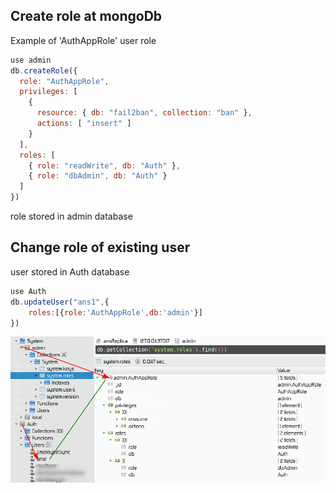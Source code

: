 ## Create role at mongoDb
Example of 'AuthAppRole' user role
```javascript
use admin
db.createRole({
  role: "AuthAppRole",
  privileges: [
    {
      resource: { db: "fail2ban", collection: "ban" },
      actions: [ "insert" ]
    }
  ],
  roles: [
    { role: "readWrite", db: "Auth" },
    { role: "dbAdmin", db: "Auth" }
  ]
})
```

role stored in admin database

## Change role of existing user
user stored in Auth database
```javascript
use Auth
db.updateUser("ans1",{
    roles:[{role:'AuthAppRole',db:'admin'}]
})
```

![Role and user placement](roleScreen.png)
